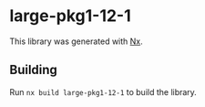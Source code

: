 # large-pkg1-12-1

This library was generated with [Nx](https://nx.dev).

## Building

Run `nx build large-pkg1-12-1` to build the library.
